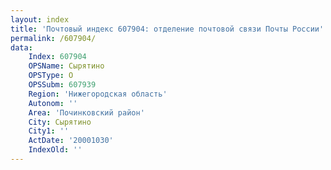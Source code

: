 ```yaml
---
layout: index
title: 'Почтовый индекс 607904: отделение почтовой связи Почты России'
permalink: /607904/
data:
    Index: 607904
    OPSName: Сырятино
    OPSType: О
    OPSSubm: 607939
    Region: 'Нижегородская область'
    Autonom: ''
    Area: 'Починковский район'
    City: Сырятино
    City1: ''
    ActDate: '20001030'
    IndexOld: ''
---
```

